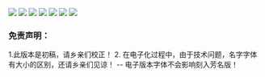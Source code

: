 ![](https://xcx.ldteam.cn/weixin/header.JPG)
![](https://xcx.ldteam.cn/weixin/3.jpg)
![](https://xcx.ldteam.cn/weixin/5.5.jpg)
![](https://xcx.ldteam.cn/weixin/9_0.jpg)
![](https://xcx.ldteam.cn/weixin/13_0.jpg)
![](https://xcx.ldteam.cn/weixin/171.jpg)
![](https://xcx.ldteam.cn/weixin/footer.JPG)

### 免责声明：
1.此版本是初稿，请乡亲们校正！
2. 在电子化过程中，由于技术问题，名字字体有大小的区别，还请乡亲们见谅！ -- 电子版本字体不会影响刻入芳名版！